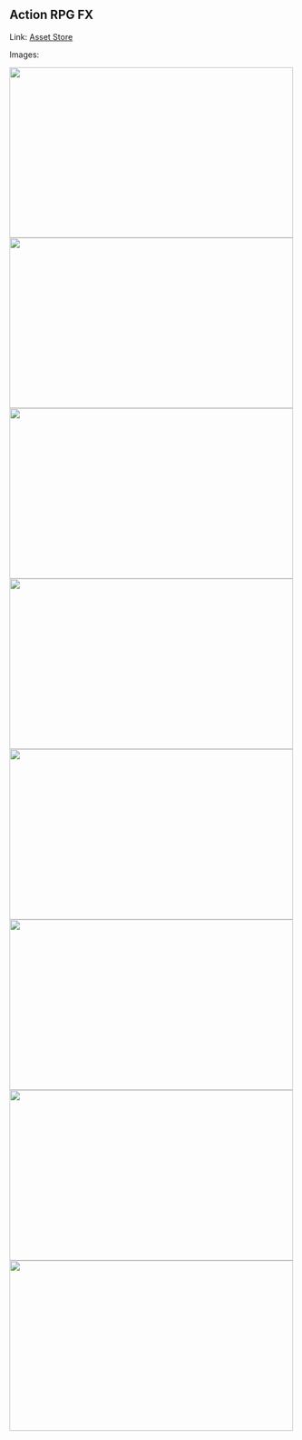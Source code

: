 ## Action RPG FX

Link: [Asset Store](https://assetstore.unity.com/packages/vfx/particles/action-rpg-fx-38222)

Images:

<img src="https://assetstorev1-prd-cdn.unity3d.com/key-image/814ce163-c5a8-4e0d-9756-119db97c4137.webp" width="500" height="300">
<img src="https://assetstorev1-prd-cdn.unity3d.com/package-screenshot/c40ccd78-d007-4299-add4-6094447960d3.webp" width="500" height="300">
<img src="https://assetstorev1-prd-cdn.unity3d.com/package-screenshot/62f86cce-5efb-4bcd-8e35-6103c1231301.webp" width="500" height="300">
<img src="https://assetstorev1-prd-cdn.unity3d.com/package-screenshot/48602236-2e5a-4077-a81c-258ecbb045c3.webp" width="500" height="300">
<img src="https://assetstorev1-prd-cdn.unity3d.com/package-screenshot/93f41529-0411-4281-9011-b4f01aad6018.webp" width="500" height="300">
<img src="https://assetstorev1-prd-cdn.unity3d.com/package-screenshot/81d5dac1-05b3-433b-858c-c3149e57c515.webp" width="500" height="300">
<img src="https://assetstorev1-prd-cdn.unity3d.com/package-screenshot/0f9d8c8b-c4ee-45cc-a26a-e122cd67d6cc.webp" width="500" height="300">
<img src="https://assetstorev1-prd-cdn.unity3d.com/package-screenshot/96f46434-a8da-43cf-a6c0-44637bd4bf8c.webp" width="500" height="300">
